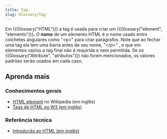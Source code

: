 ```yaml
---
title: Tag
slug: Glossary/Tag
---
```


Em {{Glossary("HTML")}} a tag é usada para criar um {{Glossary("element", "elemento")}}. O **nome** de um elemento HTML é o nome usado entre colchetes angulares como "\<p>" para criar parágrafos. Note que ao fechar uma tag ela tem uma barra antes de seu nome, "\</p>" , e que em elementos vazios a tag final não é requirida e nem permitida. Se os {{Glossary("Attribute", "atributos")}} não forem mencionados, os valores padrões serão usados em cada caso.

## Aprenda mais

### Conhecimentos gerais

- [HTML element](https://pt.wikipedia.org/wiki/HTML_element) no Wikipedia (em inglês)
- [Tags de HTML no W3 (em inglês)](https://www.w3.org/History/19921103-hypertext/hypertext/WWW/MarkUp/Tags.html)

### Referência técnica

- [Introdução ao HTML (em inglês)](/pt-BR/docs/Learn/HTML/Introduction_to_HTML)
